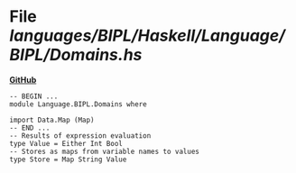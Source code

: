 # File _languages/BIPL/Haskell/Language/BIPL/Domains.hs_
**[GitHub](https://github.com/softlang/yas/blob/master/languages/BIPL/Haskell/Language/BIPL/Domains.hs)**
```
-- BEGIN ...
module Language.BIPL.Domains where

import Data.Map (Map)
-- END ...
-- Results of expression evaluation
type Value = Either Int Bool
-- Stores as maps from variable names to values
type Store = Map String Value
```
